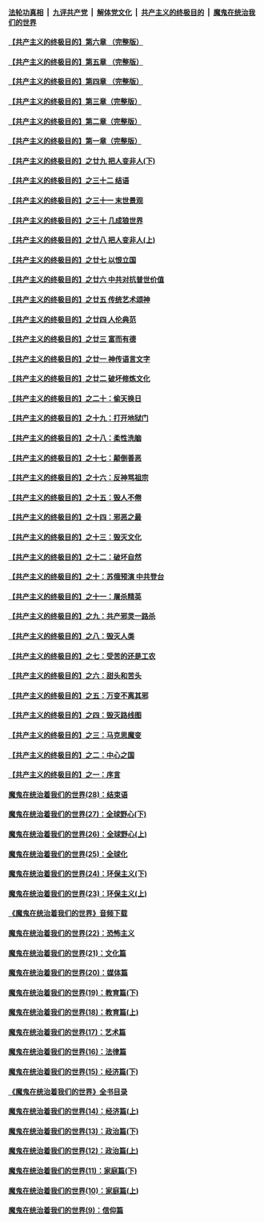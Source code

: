 ####  [法轮功真相](../../../../basic/blob/master/README.md?t=01201413) &nbsp;|&nbsp; [九评共产党](../../../../9ping.md/blob/master/README.md?t=01201413) &nbsp;|&nbsp; [解体党文化](../../../../jtdwh.md/blob/master/README.md?t=01201413)  &nbsp;|&nbsp; [共产主义的终极目的](../../../../gczydzjmd.md/blob/master/README.md?t=01201413) &nbsp;|&nbsp; [魔鬼在统治我们的世界](../../../../mgztzwmdsj.md/blob/master/README.md?t=01201413) 

#### [【共产主义的终极目的】第六章 （完整版）](../pages/nsc422/n11428913.md?t=01201413) 

#### [【共产主义的终极目的】第五章 （完整版）](../pages/nsc422/n11428912.md?t=01201413) 

#### [【共产主义的终极目的】第四章 （完整版）](../pages/nsc422/n11428907.md?t=01201413) 

#### [【共产主义的终极目的】第三章（完整版）](../pages/nsc422/n11428848.md?t=01201413) 

#### [【共产主义的终极目的】第二章（完整版）](../pages/nsc422/n11428831.md?t=01201413) 

#### [【共产主义的终极目的】第一章（完整版）](../pages/nsc422/n11417651.md?t=01201413) 

#### [【共产主义的终极目的】之廿九 把人变非人(下)](../pages/nsc422/n11344140.md?t=01201413) 

#### [【共产主义的终极目的】之三十二 结语](../pages/nsc422/n11360535.md?t=01201413) 

#### [【共产主义的终极目的】之三十一 末世景观](../pages/nsc422/n11351129.md?t=01201413) 

#### [【共产主义的终极目的】之三十 几成狼世界](../pages/nsc422/n11348280.md?t=01201413) 

#### [【共产主义的终极目的】之廿八 把人变非人(上)](../pages/nsc422/n11340492.md?t=01201413) 

#### [【共产主义的终极目的】之廿七 以恨立国](../pages/nsc422/n11336944.md?t=01201413) 

#### [【共产主义的终极目的】之廿六 中共对抗普世价值](../pages/nsc422/n11324785.md?t=01201413) 

#### [【共产主义的终极目的】之廿五 传统艺术颂神](../pages/nsc422/n11296396.md?t=01201413) 

#### [【共产主义的终极目的】之廿四 人伦典范](../pages/nsc422/n11296397.md?t=01201413) 

#### [【共产主义的终极目的】之廿三 富而有德](../pages/nsc422/n11283598.md?t=01201413) 

#### [【共产主义的终极目的】之廿一 神传语言文字](../pages/nsc422/n11263265.md?t=01201413) 

#### [【共产主义的终极目的】之廿二 破坏修炼文化](../pages/nsc422/n11245728.md?t=01201413) 

#### [【共产主义的终极目的】之二十：偷天换日](../pages/nsc422/n11238846.md?t=01201413) 

#### [【共产主义的终极目的】之十九：打开地狱门](../pages/nsc422/n11206376.md?t=01201413) 

#### [【共产主义的终极目的】之十八：柔性洗脑](../pages/nsc422/n11199994.md?t=01201413) 

#### [【共产主义的终极目的】之十七：颠倒善恶](../pages/nsc422/n11179782.md?t=01201413) 

#### [【共产主义的终极目的】之十六：反神骂祖宗](../pages/nsc422/n11166798.md?t=01201413) 

#### [【共产主义的终极目的】之十五：毁人不倦](../pages/nsc422/n11166792.md?t=01201413) 

#### [【共产主义的终极目的】之十四：邪恶之最](../pages/nsc422/n11150249.md?t=01201413) 

#### [【共产主义的终极目的】之十三：毁灭文化](../pages/nsc422/n11135227.md?t=01201413) 

#### [【共产主义的终极目的】之十二：破坏自然](../pages/nsc422/n11135214.md?t=01201413) 

#### [【共产主义的终极目的】之十：苏俄预演 中共登台](../pages/nsc422/n11118424.md?t=01201413) 

#### [【共产主义的终极目的】之十一：屠杀精英](../pages/nsc422/n11118442.md?t=01201413) 

#### [【共产主义的终极目的】之九：共产邪灵一路杀](../pages/nsc422/n11114139.md?t=01201413) 

#### [【共产主义的终极目的】之八：毁灭人类](../pages/nsc422/n11108503.md?t=01201413) 

#### [【共产主义的终极目的】之七：受苦的还是工农](../pages/nsc422/n11101809.md?t=01201413) 

#### [【共产主义的终极目的】之六：甜头和苦头](../pages/nsc422/n11096971.md?t=01201413) 

#### [【共产主义的终极目的】之五：万变不离其邪](../pages/nsc422/n11091285.md?t=01201413) 

#### [【共产主义的终极目的】之四：毁灭路线图](../pages/nsc422/n11086284.md?t=01201413) 

#### [【共产主义的终极目的】之三：马克思魔变](../pages/nsc422/n11061941.md?t=01201413) 

#### [【共产主义的终极目的】之二：中心之国](../pages/nsc422/n11047728.md?t=01201413) 

#### [【共产主义的终极目的】之一：序言](../pages/nsc422/n11086077.md?t=01201413) 

#### [魔鬼在统治着我们的世界(28)：结束语](../pages/nsc422/n10936246.md?t=01201413) 

#### [魔鬼在统治着我们的世界(27)：全球野心(下)](../pages/nsc422/n10928319.md?t=01201413) 

#### [魔鬼在统治着我们的世界(26)：全球野心(上)](../pages/nsc422/n10900318.md?t=01201413) 

#### [魔鬼在统治着我们的世界(25)：全球化](../pages/nsc422/n10788205.md?t=01201413) 

#### [魔鬼在统治着我们的世界(24)：环保主义(下)](../pages/nsc422/n10695307.md?t=01201413) 

#### [魔鬼在统治着我们的世界(23)：环保主义(上)](../pages/nsc422/n10688613.md?t=01201413) 

#### [《魔鬼在统治着我们的世界》音频下载](../pages/nsc422/n10635553.md?t=01201413) 

#### [魔鬼在统治着我们的世界(22)：恐怖主义](../pages/nsc422/n10614727.md?t=01201413) 

#### [魔鬼在统治着我们的世界(21)：文化篇](../pages/nsc422/n10597706.md?t=01201413) 

#### [魔鬼在统治着我们的世界(20)：媒体篇](../pages/nsc422/n10586579.md?t=01201413) 

#### [魔鬼在统治着我们的世界(19)：教育篇(下)](../pages/nsc422/n10564808.md?t=01201413) 

#### [魔鬼在统治着我们的世界(18)：教育篇(上)](../pages/nsc422/n10526970.md?t=01201413) 

#### [魔鬼在统治着我们的世界(17)：艺术篇](../pages/nsc422/n10499093.md?t=01201413) 

#### [魔鬼在统治着我们的世界(16)：法律篇](../pages/nsc422/n10485969.md?t=01201413) 

#### [魔鬼在统治着我们的世界(15)：经济篇(下)](../pages/nsc422/n10469975.md?t=01201413) 

#### [《魔鬼在统治着我们的世界》全书目录](../pages/nsc422/n10464261.md?t=01201413) 

#### [魔鬼在统治着我们的世界(14)：经济篇(上)](../pages/nsc422/n10457370.md?t=01201413) 

#### [魔鬼在统治着我们的世界(13)：政治篇(下)](../pages/nsc422/n10448270.md?t=01201413) 

#### [魔鬼在统治着我们的世界(12)：政治篇(上)](../pages/nsc422/n10444576.md?t=01201413) 

#### [魔鬼在统治着我们的世界(11)：家庭篇(下)](../pages/nsc422/n10440961.md?t=01201413) 

#### [魔鬼在统治着我们的世界(10)：家庭篇(上)](../pages/nsc422/n10435448.md?t=01201413) 

#### [魔鬼在统治着我们的世界(9)：信仰篇](../pages/nsc422/n10432159.md?t=01201413) 

